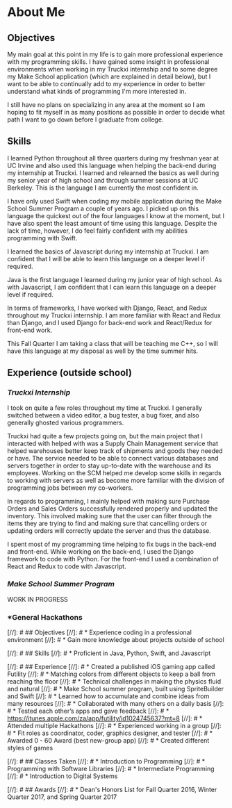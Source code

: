 # About Me

## Objectives
My main goal at this point in my life is to gain more professional experience with my programming
skills. I have gained some insight in professional environments when working in my Truckxi internship
and to some degree my Make School application (which are explained in detail below), but I want to
be able to continually add to my experience in order to better understand what kinds of programming
I'm more interested in. 

I still have no plans on specializing in any area at the moment so I am hoping to fit myself in as
many positions as possible in order to decide what path I want to go down before I graduate from
college.

## Skills
I learned Python throughout all three quarters during my freshman year at UC Irvine and also used
this language when helping the back-end during my internship at Truckxi. I learned and relearned
the basics as well during my senior year of high school and through summer sessions at UC 
Berkeley. This is the language I am currently the most confident in.

I have only used Swift when coding my mobile application during the Make School Summer Program a couple
of years ago. I picked up on this language the quickest out of the four languages I know at the moment,
but I have also spent the least amount of time using this language. Despite the lack of time, however,
I do feel fairly confident with my abilities programming with Swift.

I learned the basics of Javascript during my internship at Truckxi. I am confident that I will be able
to learn this language on a deeper level if required.

Java is the first language I learned during my junior year of high school. As with Javascript, I am
confident that I can learn this language on a deeper level if required.

In terms of frameworks, I have worked with Django, React, and Redux throughout my Truckxi internship.
I am more familiar with React and Redux than Django, and I used Django for back-end work and React/Redux
for front-end work.

This Fall Quarter I am taking a class that will be teaching me C++, so I will have this language
at my disposal as well by the time summer hits.

## Experience (outside school)
### *Truckxi Internship*
I took on quite a few roles throughout my time at Truckxi. I generally switched between a video editor,
a bug tester, a bug fixer, and also generally ghosted various programmers.

Truckxi had quite a few projects going on, but the main project that I interacted with helped with was
a Supply Chain Management service that helped warehouses better keep track of shipments and goods they
needed or have. The service needed to be able to connect various databases and servers together in order
to stay up-to-date with the warehouse and its employees. Working on the SCM helped me develop some skills
in regards to working with servers as well as become more familiar with the division of programming
jobs between my co-workers. 

In regards to programming, I mainly helped with making sure Purchase Orders and Sales Orders successfully
rendered properly and updated the inventory. This involved making sure that the user can filter through
the items they are trying to find and making sure that cancelling orders or updating orders will correctly
update the server and thus the database.

I spent most of my programming time helping to fix bugs in the back-end and front-end. While working on
the back-end, I used the Django framework to code with Python. For the front-end I used a combination of
React and Redux to code with Javascript. 

### *Make School Summer Program*
WORK IN PROGRESS

### *General Hackathons

[//]: # ## Objectives
[//]: # * Experience coding in a professional environment
[//]: # * Gain more knowledge about projects outside of school

[//]: # ## Skills
[//]: # * Proficient in Java, Python, Swift, and Javascript

[//]: # ## Experience
[//]: # * Created a published iOS gaming app called Futility
[//]: #   * Matching colors from different objects to keep a ball from reaching the floor
[//]: #   * Technical challenges in making the physics fluid and natural
[//]: #   * Make School summer program, built using SpriteBuilder and Swift
[//]: #   * Learned how to accumulate and combine ideas from many resources
[//]: #   * Collaborated with many others on a daily basis
[//]: #   * Tested each other’s apps and gave feedback
[//]: #   * https://itunes.apple.com/za/app/futility/id1024745637?mt=8
[//]: # * Attended multiple Hackathons
[//]: #   * Experienced working in a group
[//]: #   * Fit roles as coordinator, coder, graphics designer, and tester
[//]: #   * Awarded 0 - 60 Award (best new-group app)
[//]: #   * Created different styles of games

[//]: # ## Classes Taken
[//]: # * Introduction to Programming
[//]: # * Programming with Software Libraries
[//]: # * Intermediate Programming
[//]: # * Introduction to Digital Systems


[//]: # ## Awards
[//]: # * Dean's Honors List for Fall Quarter 2016, Winter Quarter 2017, and Spring Quarter 2017

